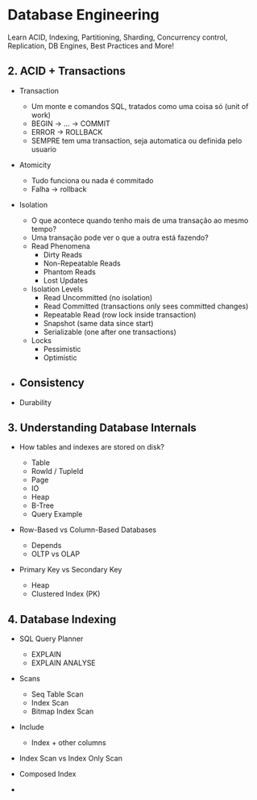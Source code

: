 # Database Engineering

Learn ACID, Indexing, Partitioning, Sharding, Concurrency control, Replication, DB Engines, Best Practices and More!

## 2. ACID + Transactions

- Transaction
    - Um monte e comandos SQL, tratados como uma coisa só (unit of work)
    - BEGIN -> ... -> COMMIT
    - ERROR -> ROLLBACK
    - SEMPRE tem uma transaction, seja automatica ou definida pelo usuario

- Atomicity
    - Tudo funciona ou nada é commitado
    - Falha -> rollback

- Isolation
    - O que acontece quando tenho mais de uma transação ao mesmo tempo?
    - Uma transação pode ver o que a outra está fazendo?
    - Read Phenomena
        - Dirty Reads
        - Non-Repeatable Reads
        - Phantom Reads
        - Lost Updates
    - Isolation Levels
        - Read Uncommitted (no isolation)
        - Read Committed (transactions only sees committed changes)
        - Repeatable Read (row lock inside transaction)
        - Snapshot (same data since start)
        - Serializable (one after one transactions)
    - Locks
        - Pessimistic
        - Optimistic

- Consistency
    - 

- Durability


## 3. Understanding Database Internals

- How tables and indexes are stored on disk?
    - Table
    - RowId / TupleId
    - Page
    - IO
    - Heap
    - B-Tree
    - Query Example

- Row-Based vs Column-Based Databases
    - Depends
    - OLTP vs OLAP

- Primary Key vs Secondary Key
    - Heap
    - Clustered Index (PK)

## 4. Database Indexing

- SQL Query Planner
    - EXPLAIN
    - EXPLAIN ANALYSE

- Scans
    - Seq Table Scan
    - Index Scan
    - Bitmap Index Scan

- Include
    - Index + other columns

- Index Scan vs Index Only Scan

- Composed Index

- 







